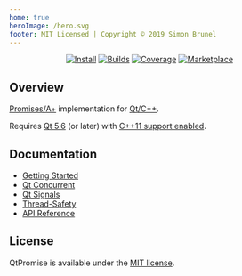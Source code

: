 ```yaml
---
home: true
heroImage: /hero.svg
footer: MIT Licensed | Copyright © 2019 Simon Brunel
---
```


<p align="center">
    <a href="https://www.qpm.io/packages/com.github.simonbrunel.qtpromise/index.html"><img src="https://img.shields.io/github/release/simonbrunel/qtpromise.svg?style=flat-square&label=qpm&colorB=4CAF50&maxAge=600" alt="Install"></a>
    <a href="https://travis-ci.org/simonbrunel/qtpromise"><img src="https://img.shields.io/travis/simonbrunel/qtpromise/master.svg?style=flat-square&maxAge=600" alt="Builds"></a>
    <a href="https://codecov.io/gh/simonbrunel/qtpromise"><img src="https://img.shields.io/codecov/c/github/simonbrunel/qtpromise.svg?style=flat-square&maxAge=600" alt="Coverage"></a>
    <a href="https://marketplace.qt.io/products/qtpromise"><img src="https://img.shields.io/static/v1?style=flat-square&label=Qt&message=Marketplace&colorB=40cd52&maxAge=600" alt="Marketplace"></a>
</p>

## Overview

[Promises/A+](https://promisesaplus.com/) implementation for [Qt/C++](https://www.qt.io/).

Requires [Qt 5.6](https://www.qt.io/download/) (or later) with [C++11 support enabled](https://wiki.qt.io/How_to_use_C++11_in_your_Qt_Projects).

## Documentation

- [Getting Started](/qtpromise/getting-started.md)
- [Qt Concurrent](/qtpromise/qtconcurrent.md)
- [Qt Signals](/qtpromise/qtsignals.md)
- [Thread-Safety](/qtpromise/thread-safety.md)
- [API Reference](/qtpromise/api-reference.md)

## License

QtPromise is available under the [MIT license](https://github.com/simonbrunel/qtpromise/blob/master/LICENSE).
